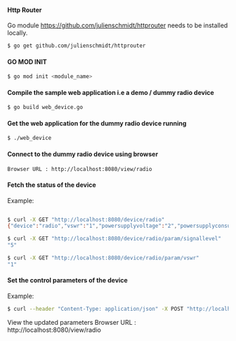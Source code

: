 

#### Http Router
Go module https://github.com/julienschmidt/httprouter needs to be installed locally.
```bash
$ go get github.com/julienschmidt/httprouter
```

#### GO MOD INIT
```bash
$ go mod init <module_name>
```

#### Compile the sample web application i.e a demo / dummy radio device
```bash
$ go build web_device.go
```

#### Get the web application for the dummy radio device running

```bash
$ ./web_device
```

#### Connect to the dummy radio device using browser

```bash
Browser URL : http://localhost:8080/view/radio
```

#### Fetch the status of the device
Example:
```bash

$ curl -X GET "http://localhost:8080/device/radio"
{"device":"radio","vswr":"1","powersupplyvoltage":"2","powersupplyconsumption":"3","temperature":"4","signallevel":"5"}

$ curl -X GET "http://localhost:8080/device/radio/param/signallevel"
"5"

$ curl -X GET "http://localhost:8080/device/radio/param/vswr"
"1"
```

#### Set the control parameters of the device
Example:
```bash
$ curl --header "Content-Type: application/json" -X POST "http://localhost:8080/device/radio/control" --data '{"frequency":"15","transmissionpower":"100", "modem":"Audio", "antenna":"RF"}'
```
View the updated parameters
Browser URL : http://localhost:8080/view/radio
